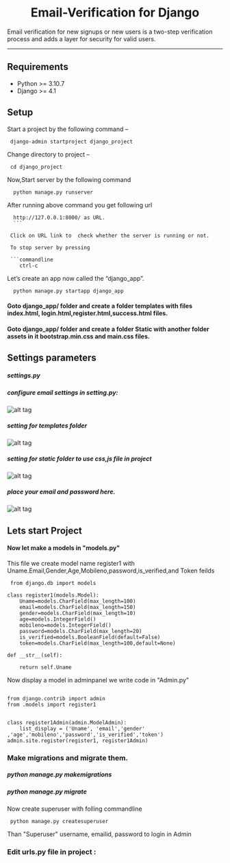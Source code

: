 
<h1 style='text-align:center'>Email-Verification for Django</h1>



Email verification for new signups or new users is a two-step verification process and adds a layer for security for valid users.
<hr>

## Requirements

+ Python >= 3.10.7
+ Django >= 4.1

## Setup

Start a project by the following command –

```commandline
 django-admin startproject django_project
 ```
 Change directory to project –
 
 ```commandline
  cd django_project
 ```
 
 Now,Start server by the following command
 
 ```commandline
   python manage.py runserver
  ```
  
  After running above command you get following url 
  
  ```commandline
    http://127.0.0.1:8000/ as URL.
    ```
    
   Click on URL link to  check whether the server is running or not.
   
   To stop server by pressing
   
   ```commandline
      ctrl-c
 ```
 
 Let’s create an app now called the “django_app”. 
 
 ```commandline
   python manage.py startapp django_app
```


<h4>Goto django_app/ folder and create a folder templates with files index.html, login.html,register.html,success.html files.</h4>


<h4>Goto django_app/ folder and create a folder Static with another folder assets in it bootstrap.min.css and main.css files.</h4>


## Settings parameters

<h5> settings.py </h5>


<h5>configure email settings in setting.py:</h5>

![alt tag](https://user-images.githubusercontent.com/93461145/189059671-2f93c5df-39e6-45ae-8c11-49c101934b9c.png)

<h5> setting for templates folder</h5>

![alt tag](https://user-images.githubusercontent.com/93461145/189061313-ff4ea5e9-0e39-4cb7-9365-034484d682c2.png)

<h5> setting for static folder to use css,js file in project</h5>

![alt tag](https://user-images.githubusercontent.com/93461145/189061799-ef256ac8-9e49-4a90-a614-dc037e62152c.png)

<h5>place your email and password here.</h5>

![alt tag](https://user-images.githubusercontent.com/93461145/189062996-cb2313f2-1544-44f8-85d4-76cec5327435.png)


## Lets start Project 

<h4>Now let make a models in <b>"models.py"</b></h4>

This file we create model name register1 with Uname.Email,Gender,Age,Mobileno,password,is_verified,and Token feilds

```commandline
 from django.db import models

class register1(models.Model):
    Uname=models.CharField(max_length=100)
    email=models.CharField(max_length=150)
    gender=models.CharField(max_length=10)
    age=models.IntegerField()
    mobileno=models.IntegerField()
    password=models.CharField(max_length=20)
    is_verified=models.BooleanField(default=False)
    token=models.CharField(max_length=100,default=None)

def __str__(self):
        
    return self.Uname 
```
Now display a model in adminpanel we write code in "Admin.py"


```commandline

from django.contrib import admin
from .models import register1


class register1Admin(admin.ModelAdmin):
    list_display = ('Uname', 'email','gender' ,'age','mobileno','password','is_verified','token')
admin.site.register(register1, register1Admin)
```

<h3>Make migrations and migrate them. </h3>

<h5>python manage.py makemigrations</h5>
<h5>python manage.py migrate</h5>

Now create superuser with folling commandline

```commandline
 python manage.py createsuperuser
 ```
 Than "Superuser" username, emailid, password to login in Admin 
 
 <h3>Edit urls.py file in project :</h3>  
 
